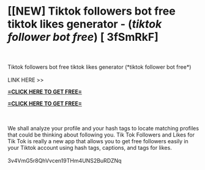 # [[NEW] Tiktok followers bot free tiktok likes generator - (*tiktok follower bot free*) [ 3fSmRkF]
<br>
<br>Tiktok followers bot free tiktok likes generator (*tiktok follower bot free*)
<br>
<br>LINK HERE >> 

**[=CLICK HERE TO GET FREE=](https://www.google.com/url?q=https%3A%2F%2Fappbitly.com%2FUEvpV)**


**[=CLICK HERE TO GET FREE=](https://www.google.com/url?q=https%3A%2F%2Fappbitly.com%2FUEvpV)**


<br>
<br>We shall analyze your profile and your hash tags to locate matching profiles that could be thinking about following you. Tik Tok Followers and Likes for Tik Tok is really a new app that allows you to get free followers easily in your Tiktok account using hash tags, captions, and tags for likes. 
<br>
<br>3v4VmG5r8QhVvcen19THm4UNS2BuRDZNq
<br>
